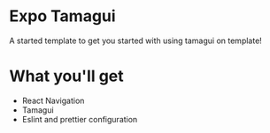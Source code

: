

# Expo Tamagui
A started template to get you started with using tamagui on template!

# What you'll get
- React Navigation
- Tamagui
- Eslint and prettier configuration 
